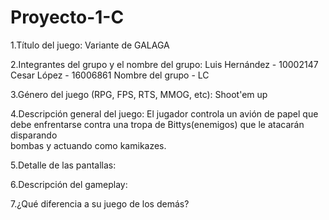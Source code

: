 # Proyecto-1-C

   1.Título del juego: 
     Variante de GALAGA
   
   2.Integrantes del grupo y el nombre del grupo:
     Luis Hernández - 10002147
     Cesar López - 16006861
     Nombre del grupo - LC

   3.Género del juego (RPG, FPS, RTS, MMOG, etc):
     Shoot'em up
     
   4.Descripción general del juego:
     El jugador controla un avión de papel que debe enfrentarse contra una tropa de Bittys(enemigos) que le atacarán disparando  
     bombas y actuando como kamikazes.
     
   5.Detalle de las pantallas:
    
   6.Descripción del gameplay:
    
   7.¿Qué diferencia a su juego de los demás?

